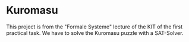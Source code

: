 # Kuromasu
This project is from the "Formale Systeme" lecture of the KIT of the first practical task. We have to solve the Kuromasu puzzle with a SAT-Solver.
